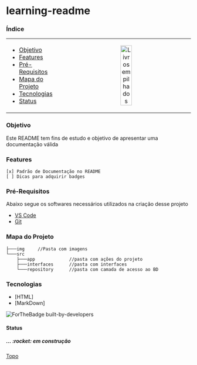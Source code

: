 # learning-readme

<!--<p align="left" id="top"> Índice </p> -->

### Índice
<table>
<tr>
<td width=30%>
<ul>
    <li><a href="#Objetivo">Objetivo</a></li>
    <li><a href="#Features">Features</a></li>
    <li><a href="#Prereq">Pré-Requisitos</a></li>
    <li><a href="#MapadoProjeto">Mapa do Projeto</a></li>
    <li><a href="#Tecnologias">Tecnologias</a></li>
    <li><a href="#Status">Status</a></li>
</ul>
</td>
<td>
    <!--  ![imagem:livros empilhados](./img/books.png)  -->
    <p align="center" width="100%">
    <img width="30%" src="./img/books.png" alt="Livros empilhados" >
    </p>
</td>
</tr>
</table>

<p id="Objetivo"/>

### Objetivo

Este README tem fins de estudo e objetivo de apresentar uma documentação válida

<p id="Features"/>

### Features
```
[x] Padrão de Documentação no README
[ ] Dicas para adquirir badges
```
<p id="Prereq"/>

### Pré-Requisitos


Abaixo segue os softwares necessários utilizados na criação desse projeto

<ul>
    <li><a href="https://code.visualstudio.com/">VS Code</a></li>
    <li><a = href="https://git-scm.com/">Git</a></li>
</ul>

<p id="MapadoProjeto"/>

### Mapa do Projeto

```
├───img     //Pasta com imagens
└───src 
    ├───app             //pasta com ações do projeto
    ├───interfaces      //pasta com interfaces
    └───repository      //pasta com camada de acesso ao BD
```

<p id="Tecnologias"/>

### Tecnologias

- [HTML]
- [MarkDown]

![ForTheBadge built-by-developers](https://img.shields.io/badge/HTML5-E34F26?style=for-the-badge&logo=html5&logoColor=white)

<p id="Status"/>
<h4>Status</h4>
<h5>... :rocket: em construção</h5>

<p><a href="#top">Topo</a></p>

